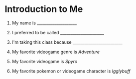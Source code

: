 # Introduction to Me

1. My name is ____________________

1. I preferred to be called ______________________

1. I'm taking this class because _________________________

1. My favorite videogame genre is *Adventure* 

1. My favorite videogame is *Spyro*

1. My favorite pokemon or videogame character is *Igglybuff*

